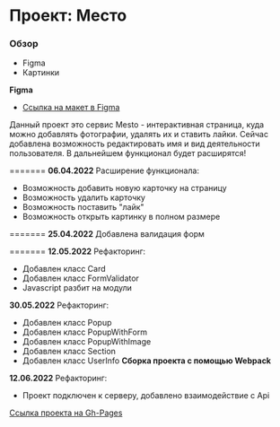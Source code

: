# Проект: Место

### Обзор

* Figma
* Картинки

**Figma**

* [Ссылка на макет в Figma](https://www.figma.com/file/2cn9N9jSkmxD84oJik7xL7/JavaScript.-Sprint-4?node-id=0%3A1)

Данный проект это сервис Mesto - интерактивная страница, куда можно добавлять фотографии, удалять их и ставить лайки.
Сейчас добавлена возможность редактировать имя и вид деятельности пользователя. В дальнейшем функционал будет расширятся!

=======
**06.04.2022**
Расширение функционала:
* Возможность добавить новую карточку на страницу
* Возможность удалить карточку
* Возможность поставить "лайк"
* Возможность открыть картинку в полном размере

=======
**25.04.2022**
Добавлена валидация форм

=======
**12.05.2022**
Рефакторинг:
* Добавлен класс Card
* Добавлен класс FormValidator
* Javascript разбит на модули

**30.05.2022**
Рефакторинг:
* Добавлен класс Popup
* Добавлен класс PopupWithForm
* Добавлен класс PopupWithImage
* Добавлен класс Section
* Добавлен класс UserInfo
**Сборка проекта с помощью Webpack**

**12.06.2022**
Рефакторинг:
* Проект подключен к серверу, добавлено взаимодействие с Api

[Ссылка проекта на Gh-Pages](https://nikitositi.github.io/mesto/)
